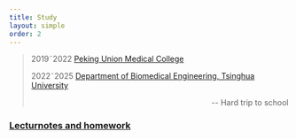 ```yaml
---
title: Study
layout: simple
order: 2
---
```

>2019&tilde;2022 [Peking Union Medical College](https://www.pumc.edu.cn/)
>
>2022&tilde;2025 [Department of Biomedical Engineering, Tsinghua University](https://bme.med.tsinghua.edu.cn/)
>
><p align="right">-- Hard trip to school </p>


### [Lecturnotes and homework](/study/Imperial_mathematics/Imperial_mathematics)


  


